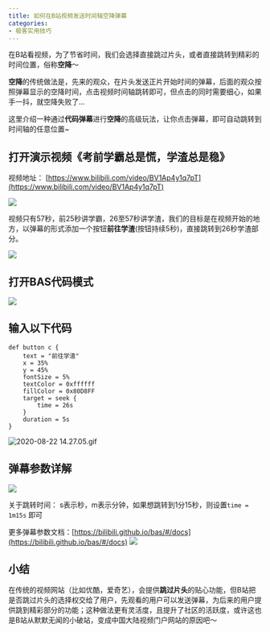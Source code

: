 ```yaml
---
title: 如何在B站视频发送时间轴空降弹幕
categories:
- 极客实用技巧
---
```




在B站看视频，为了节省时间，我们会选择直接跳过片头，或者直接跳转到精彩的时间位置，俗称**空降**～

**空降**的传统做法是，先来的观众，在片头发送正片开始时间的弹幕，后面的观众按照弹幕显示的空降时间，点击视频时间轴跳转即可，但点击的同时需要细心，如果手一抖，就空降失败了...

这里介绍一种通过**代码弹幕**进行**空降**的高级玩法，让你点击弹幕，即可自动跳转到时间轴的任意位置~


## 打开演示视频《考前学霸总是慌，学渣总是稳》

视频地址： [https://www.bilibili.com/video/BV1Ap4y1q7pT](https://www.bilibili.com/video/BV1Ap4y1q7pT)

![](https://v2fy.com/asset/0i/jikemiji/jikemiji-md/kr-000105.assets/1240-20200822150352390.png)

视频只有57秒，前25秒讲学霸，26至57秒讲学渣，我们的目标是在视频开始的地方，以弹幕的形式添加一个按钮**前往学渣**(按钮持续5秒)，直接跳转到26秒学渣部分。

![](https://v2fy.com/asset/0i/jikemiji/jikemiji-md/kr-000105.assets/strip-20200822150353303.gif)


## 打开BAS代码模式

![](https://v2fy.com/asset/0i/jikemiji/jikemiji-md/kr-000105.assets/strip.gif)


## 输入以下代码

```
def button c {
    text = "前往学渣"
    x = 35%
    y = 45%
    fontSize = 5%
    textColor = 0xffffff
    fillColor = 0x80D8FF
    target = seek {
        time = 26s
    }
    duration = 5s
}
```

![2020-08-22 14.27.05.gif](https://v2fy.com/asset/0i/jikemiji/jikemiji-md/kr-000105.assets/strip-20200822150353243.gif)

## 弹幕参数详解

![](https://v2fy.com/asset/0i/jikemiji/jikemiji-md/kr-000105.assets/1240-20200822150352532.png)

关于跳转时间： s表示秒，m表示分钟，如果想跳转到1分15秒，则设置`time = 1m15s` 即可

更多弹幕参数文档：[https://bilibili.github.io/bas/#/docs](https://bilibili.github.io/bas/#/docs)
![](https://v2fy.com/asset/0i/jikemiji/jikemiji-md/kr-000105.assets/1240-20200822150352456.png)

## 小结

在传统的视频网站（比如优酷，爱奇艺），会提供**跳过片头**的贴心功能，但B站把是否跳过片头的选择权交给了用户，先观看的用户可以发送弹幕，为后来的用户提供跳到精彩部分的功能；这种做法更有灵活度，且提升了社区的活跃度，或许这也是B站从默默无闻的小破站，变成中国大陆视频门户网站的原因吧～


